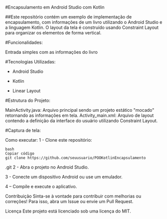 #Encapsulamento em Android Studio com Kotlin

##Este repositório contém um exemplo de implementação de encapsulamento, com informações de um livro utilizando o Android Studio e a linguagem Kotlin. O layout da tela é construído usando Constraint Layout para organizar os elementos de forma vertical.

#Funcionalidades:

Entrada simples com as informações do livro

#Tecnologias Utilizadas:

- Android Studio
* Kotlin 
+ Linear Layout

#Estrutura do Projeto:

MainActivity.java: Arquivo principal sendo um projeto estático "mocado" retornando as informações em tela. Activity_main.xml: Arquivo de layout contendo a definição da interface do usuário utilizando Constraint Layout.

#Captura de tela:



Como executar: 1 - Clone este repositório:

    bash
    Copiar código
    git clone https://github.com/seuusuario/POOKotlinEncapsulamento
.git
2 - Abra o projeto no Android Studio.

3 - Conecte um dispositivo Android ou use um emulador.

4 – Compile e execute o aplicativo.

Contribuição Sinta-se à vontade para contribuir com melhorias ou correções! Para isso, abra um Issue ou envie um Pull Request.

Licença Este projeto está licenciado sob uma licença do MIT.
